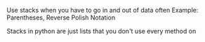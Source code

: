 Use stacks when you have to go in and out of data often
Example:
	Parentheses, Reverse Polish Notation

Stacks in python are just lists that you don't use every method on
